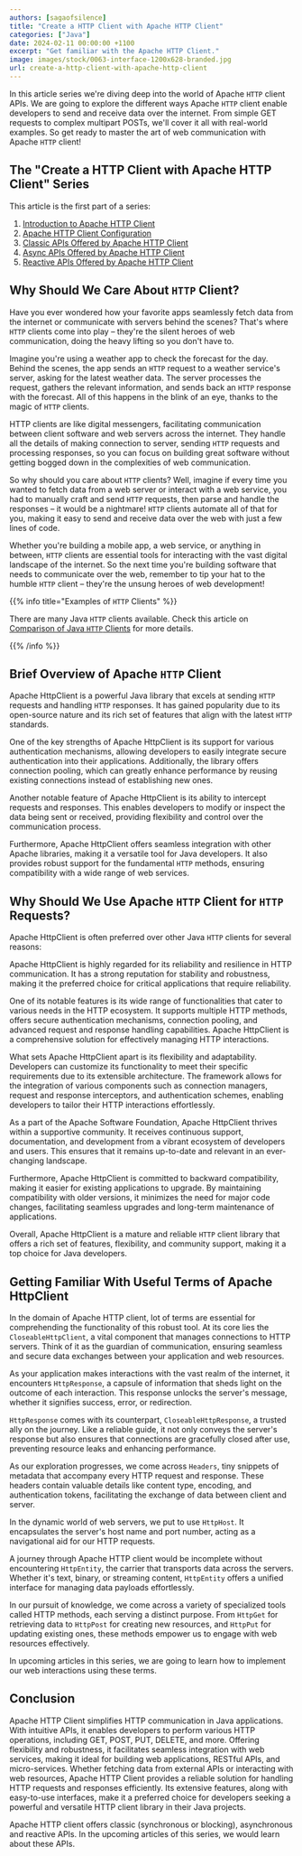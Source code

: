 ```yaml
---
authors: [sagaofsilence]
title: "Create a HTTP Client with Apache HTTP Client"
categories: ["Java"]
date: 2024-02-11 00:00:00 +1100
excerpt: "Get familiar with the Apache HTTP Client."
image: images/stock/0063-interface-1200x628-branded.jpg
url: create-a-http-client-with-apache-http-client
---
```


In this article series we're diving deep into the world of Apache `HTTP` client APIs. We are going to explore the different ways Apache `HTTP` client enable developers to send and receive data over the internet. From simple GET requests to complex multipart POSTs, we'll cover it all with real-world examples. So get ready to master the art of web communication with Apache `HTTP` client! 

## The "Create a HTTP Client with Apache HTTP Client" Series

This article is the first part of a series:

1. [Introduction to Apache HTTP Client](/create-a-http-client-wth-apache-http-client/)
2. [Apache HTTP Client Configuration](/apache-http-client-config/)
3. [Classic APIs Offered by Apache HTTP Client](/apache-http-client-classic-apis/)
4. [Async APIs Offered by Apache HTTP Client](/apache-http-client-async-apis/)
5. [Reactive APIs Offered by Apache HTTP Client](/apache-http-client-reactive-apis/)

## Why Should We Care About `HTTP` Client?
Have you ever wondered how your favorite apps seamlessly fetch data from the internet or communicate with servers behind the scenes? That's where `HTTP` clients come into play – they're the silent heroes of web communication, doing the heavy lifting so you don't have to.

Imagine you're using a weather app to check the forecast for the day. Behind the scenes, the app sends an `HTTP` request to a weather service's server, asking for the latest weather data. The server processes the request, gathers the relevant information, and sends back an `HTTP` response with the forecast. All of this happens in the blink of an eye, thanks to the magic of `HTTP` clients.

HTTP clients are like digital messengers, facilitating communication between client software and web servers across the internet. They handle all the details of making connection to server, sending `HTTP` requests and processing responses, so you can focus on building great software without getting bogged down in the complexities of web communication.

So why should you care about `HTTP` clients? Well, imagine if every time you wanted to fetch data from a web server or interact with a web service, you had to manually craft and send `HTTP` requests, then parse and handle the responses – it would be a nightmare! `HTTP` clients automate all of that for you, making it easy to send and receive data over the web with just a few lines of code.

Whether you're building a mobile app, a web service, or anything in between, `HTTP` clients are essential tools for interacting with the vast digital landscape of the internet. So the next time you're building software that needs to communicate over the web, remember to tip your hat to the humble `HTTP` client – they're the unsung heroes of web development!

{{% info title="Examples of `HTTP` Clients" %}}

There are many Java `HTTP` clients available. Check this article on [Comparison of Java `HTTP` Clients](https://reflectoring.io/comparison-of-java-http-clients/) for more details.

{{% /info %}}

## Brief Overview of Apache `HTTP` Client
Apache HttpClient is a powerful Java library that excels at sending `HTTP` requests and handling `HTTP` responses. It has gained popularity due to its open-source nature and its rich set of features that align with the latest `HTTP` standards.

One of the key strengths of Apache HttpClient is its support for various authentication mechanisms, allowing developers to easily integrate secure authentication into their applications. Additionally, the library offers connection pooling, which can greatly enhance performance by reusing existing connections instead of establishing new ones.

Another notable feature of Apache HttpClient is its ability to intercept requests and responses. This enables developers to modify or inspect the data being sent or received, providing flexibility and control over the communication process.

Furthermore, Apache HttpClient offers seamless integration with other Apache libraries, making it a versatile tool for Java developers. It also provides robust support for the fundamental `HTTP` methods, ensuring compatibility with a wide range of web services.

## Why Should We Use Apache `HTTP` Client for `HTTP` Requests?
Apache HttpClient is often preferred over other Java `HTTP` clients for several reasons:

Apache HttpClient is highly regarded for its reliability and resilience in HTTP communication. It has a strong reputation for stability and robustness, making it the preferred choice for critical applications that require reliability.

One of its notable features is its wide range of functionalities that cater to various needs in the HTTP ecosystem. It supports multiple HTTP methods, offers secure authentication mechanisms, connection pooling, and advanced request and response handling capabilities. Apache HttpClient is a comprehensive solution for effectively managing HTTP interactions.

What sets Apache HttpClient apart is its flexibility and adaptability. Developers can customize its functionality to meet their specific requirements due to its extensible architecture. The framework allows for the integration of various components such as connection managers, request and response interceptors, and authentication schemes, enabling developers to tailor their HTTP interactions effortlessly.

As a part of the Apache Software Foundation, Apache HttpClient thrives within a supportive community. It receives continuous support, documentation, and development from a vibrant ecosystem of developers and users. This ensures that it remains up-to-date and relevant in an ever-changing landscape.

Furthermore, Apache HttpClient is committed to backward compatibility, making it easier for existing applications to upgrade. By maintaining compatibility with older versions, it minimizes the need for major code changes, facilitating seamless upgrades and long-term maintenance of applications.

Overall, Apache HttpClient is a mature and reliable `HTTP` client library that offers a rich set of features, flexibility, and community support, making it a top choice for Java developers.

## Getting Familiar With Useful Terms of Apache HttpClient
In the domain of Apache HTTP client, lot of terms are essential for comprehending the functionality of this robust tool. At its core lies the `CloseableHttpClient`, a vital component that manages connections to HTTP servers. Think of it as the guardian of communication, ensuring seamless and secure data exchanges between your application and web resources.

As your application makes interactions with the vast realm of the internet, it encounters `HttpResponse`, a capsule of information that sheds light on the outcome of each interaction. This response unlocks the server's message, whether it signifies success, error, or redirection.

`HttpResponse` comes with its counterpart, `CloseableHttpResponse`, a trusted ally on the journey. Like a reliable guide, it not only conveys the server's response but also ensures that connections are gracefully closed after use, preventing resource leaks and enhancing performance.

As our exploration progresses, we come across `Headers`, tiny snippets of metadata that accompany every HTTP request and response. These headers contain valuable details like content type, encoding, and authentication tokens, facilitating the exchange of data between client and server.

In the dynamic world of web servers, we put to use `HttpHost`. It encapsulates the server's host name and port number, acting as a navigational aid for our HTTP requests.

A journey through Apache HTTP client would be incomplete without encountering `HttpEntity`, the carrier that transports data across the servers. Whether it's text, binary, or streaming content, `HttpEntity` offers a unified interface for managing data payloads effortlessly.

In our pursuit of knowledge, we come across a variety of specialized tools called HTTP methods, each serving a distinct purpose. From `HttpGet` for retrieving data to `HttpPost` for creating new resources, and `HttpPut` for updating existing ones, these methods empower us to engage with web resources effectively.

In upcoming articles in this series, we are going to learn how to implement our web interactions using these terms.

## Conclusion
Apache HTTP Client simplifies HTTP communication in Java applications. With intuitive APIs, it enables developers to perform various HTTP operations, including GET, POST, PUT, DELETE, and more. Offering flexibility and robustness, it facilitates seamless integration with web services, making it ideal for building web applications, RESTful APIs, and micro-services. Whether fetching data from external APIs or interacting with web resources, Apache HTTP Client provides a reliable solution for handling HTTP requests and responses efficiently. Its extensive features, along with easy-to-use interfaces, make it a preferred choice for developers seeking a powerful and versatile HTTP client library in their Java projects.

Apache HTTP client offers classic (synchronous or blocking), asynchronous and reactive APIs. In the upcoming articles of this series, we would learn about these APIs.

